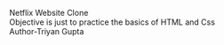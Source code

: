 Netflix Website Clone 
<br/>
Objective is just to practice the basics of HTML and Css
<br/>
Author-Triyan Gupta
